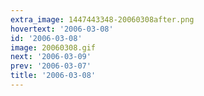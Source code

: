```yaml
---
extra_image: 1447443348-20060308after.png
hovertext: '2006-03-08'
id: '2006-03-08'
image: 20060308.gif
next: '2006-03-09'
prev: '2006-03-07'
title: '2006-03-08'
---
```

